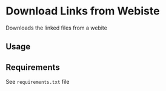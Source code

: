 # Download Links from Webiste

Downloads the linked files from a webite

## Usage

## Requirements

See `requirements.txt` file
